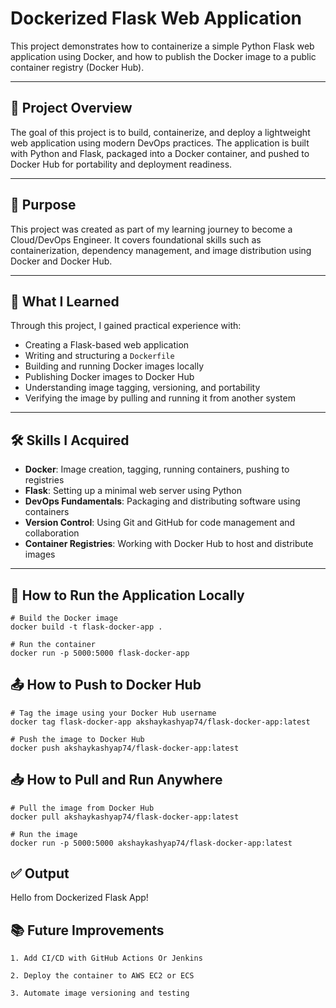 # Dockerized Flask Web Application

This project demonstrates how to containerize a simple Python Flask web application using Docker, and how to publish the Docker image to a public container registry (Docker Hub).

---

## 🚀 Project Overview

The goal of this project is to build, containerize, and deploy a lightweight web application using modern DevOps practices. The application is built with Python and Flask, packaged into a Docker container, and pushed to Docker Hub for portability and deployment readiness.

---

## 🎯 Purpose

This project was created as part of my learning journey to become a Cloud/DevOps Engineer. It covers foundational skills such as containerization, dependency management, and image distribution using Docker and Docker Hub.

---

## 🧠 What I Learned

Through this project, I gained practical experience with:

- Creating a Flask-based web application
- Writing and structuring a `Dockerfile`
- Building and running Docker images locally
- Publishing Docker images to Docker Hub
- Understanding image tagging, versioning, and portability
- Verifying the image by pulling and running it from another system

---

## 🛠️ Skills I Acquired

- **Docker**: Image creation, tagging, running containers, pushing to registries  
- **Flask**: Setting up a minimal web server using Python  
- **DevOps Fundamentals**: Packaging and distributing software using containers  
- **Version Control**: Using Git and GitHub for code management and collaboration  
- **Container Registries**: Working with Docker Hub to host and distribute images  

---

## 🧪 How to Run the Application Locally

```
# Build the Docker image
docker build -t flask-docker-app .

# Run the container
docker run -p 5000:5000 flask-docker-app

```

## 📤 How to Push to Docker Hub

```
# Tag the image using your Docker Hub username
docker tag flask-docker-app akshaykashyap74/flask-docker-app:latest

# Push the image to Docker Hub
docker push akshaykashyap74/flask-docker-app:latest

```

## 📥 How to Pull and Run Anywhere

```
# Pull the image from Docker Hub
docker pull akshaykashyap74/flask-docker-app:latest

# Run the image
docker run -p 5000:5000 akshaykashyap74/flask-docker-app:latest

```
## ✅ Output

Hello from Dockerized Flask App!

## 📚 Future Improvements

    1. Add CI/CD with GitHub Actions Or Jenkins

    2. Deploy the container to AWS EC2 or ECS

    3. Automate image versioning and testing
